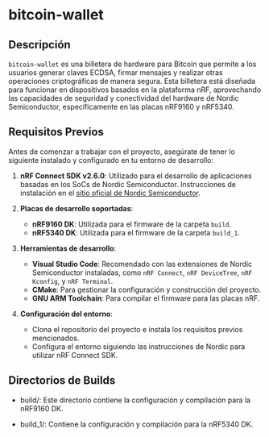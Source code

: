 # bitcoin-wallet

## Descripción

`bitcoin-wallet` es una billetera de hardware para Bitcoin que permite a los usuarios generar claves ECDSA, firmar mensajes y realizar otras operaciones criptográficas de manera segura. Esta billetera está diseñada para funcionar en dispositivos basados en la plataforma nRF, aprovechando las capacidades de seguridad y conectividad del hardware de Nordic Semiconductor, específicamente en las placas nRF9160 y nRF5340.

## Requisitos Previos

Antes de comenzar a trabajar con el proyecto, asegúrate de tener lo siguiente instalado y configurado en tu entorno de desarrollo:

1. **nRF Connect SDK v2.6.0**: Utilizado para el desarrollo de aplicaciones basadas en los SoCs de Nordic Semiconductor. Instrucciones de instalación en el [sitio oficial de Nordic Semiconductor](https://www.nordicsemi.com/Software-and-tools/Development-Tools/nRF-Connect-SDK).

2. **Placas de desarrollo soportadas**:
   - **nRF9160 DK**: Utilizada para el firmware de la carpeta `build`.
   - **nRF5340 DK**: Utilizada para el firmware de la carpeta `build_1`.

3. **Herramientas de desarrollo**:
   - **Visual Studio Code**: Recomendado con las extensiones de Nordic Semiconductor instaladas, como `nRF Connect`, `nRF DeviceTree`, `nRF Kconfig`, y `nRF Terminal`.
   - **CMake**: Para gestionar la configuración y construcción del proyecto.
   - **GNU ARM Toolchain**: Para compilar el firmware para las placas nRF.

4. **Configuración del entorno**:
   - Clona el repositorio del proyecto e instala los requisitos previos mencionados.
   - Configura el entorno siguiendo las instrucciones de Nordic para utilizar nRF Connect SDK.

## Directorios de Builds

- build/: Este directorio contiene la configuración y compilación para la nRF9160 DK.

- build_1/: Contiene la configuración y compilación para la nRF5340 DK.